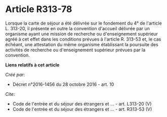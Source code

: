 # Article R313-78

Lorsque la carte de séjour a été délivrée sur le fondement du 4° de l'article L. 313-20, il présente en outre la convention
d'accueil délivrée par un organisme ayant une mission de recherche ou d'enseignement supérieur agréé à cet effet dans les
conditions prévues à l'article R. 313-53 et, le cas échéant, une attestation du même organisme établissant la poursuite des
activités de recherche ou d'enseignement supérieur prévues par la convention.

**Liens relatifs à cet article**

_Créé par_:

  - Décret n°2016-1456 du 28 octobre 2016 - art. 10

_Cite_:

  - Code de l'entrée et du séjour des étrangers et ... - art. L313-20 (V)
  - Code de l'entrée et du séjour des étrangers et ... - art. R313-53 (V)

